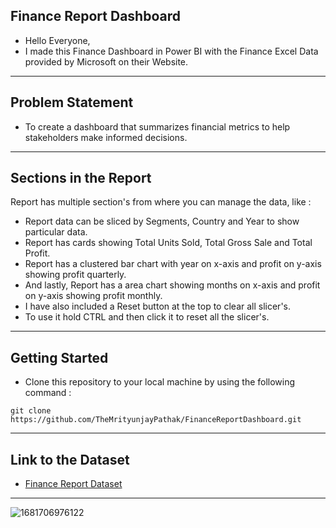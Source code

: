 ## Finance Report Dashboard
- Hello Everyone,
- I made this Finance Dashboard in Power BI with the Finance Excel Data provided by Microsoft on their Website.

<hr>

## Problem Statement
- To create a dashboard that summarizes financial metrics to help stakeholders make informed decisions.

<hr>

## Sections in the Report
Report has multiple section's from where you can manage the data, like :
- Report data can be sliced by Segments, Country and Year to show particular data.
- Report has cards showing Total Units Sold, Total Gross Sale and Total Profit.
- Report has a clustered bar chart with year on x-axis and profit on y-axis showing profit quarterly.
- And lastly, Report has a area chart showing months on x-axis and profit on y-axis showing profit monthly.
- I have also included a Reset button at the top to clear all slicer's.
- To use it hold CTRL and then click it to reset all the slicer's.

<hr>

## Getting Started
- Clone this repository to your local machine by using the following command :
```
git clone https://github.com/TheMrityunjayPathak/FinanceReportDashboard.git
```

<hr>

## Link to the Dataset
- [Finance Report Dataset](https://github.com/TheMrityunjayPathak/FinanceReportDashboard/blob/main/financial_data.csv)

<hr>

![1681706976122](https://github.com/TheMrityunjayPathak/FinanceReportDashboard/assets/123563634/3bf0ea5e-1d2f-4062-9c21-d11682c66eb3)
